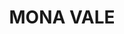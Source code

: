 ---
lastmod: '2025-04-06T06:05:20+00:00'
latitude: -33.679336
layout: suburb
longitude: 151.302825
postcode: '2103'
state: NSW
title: MONA VALE
url: /nsw/mona-vale/
---
